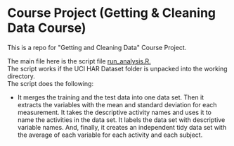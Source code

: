 # Course Project (Getting & Cleaning Data Course)

This is a repo for "Getting and Cleaning Data" Course Project.

The main file here is the script file <a href="https://github.com/sbiryukova/Course-Project-Getting-Cleaning-Data-/blob/master/run_analysis.R">run_analysis.R.</a><br>
The script works if the UCI HAR Dataset folder is unpacked into the working directory.<br>
The script does the following:
<ul><li type=dash>It merges the training and the test data into one data set.
Then it extracts the variables with the mean and standard deviation for each measurement. 
It takes the descriptive activity names and uses it to name the activities in the data set.
It labels the data set with descriptive variable names. 
And, finally, it creates an independent tidy data set with the average of each variable for each activity and each subject.</ul>

